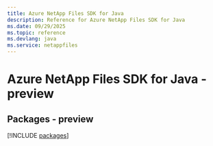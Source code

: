 ```yaml
---
title: Azure NetApp Files SDK for Java
description: Reference for Azure NetApp Files SDK for Java
ms.date: 09/29/2025
ms.topic: reference
ms.devlang: java
ms.service: netappfiles
---
```

# Azure NetApp Files SDK for Java - preview
## Packages - preview
[!INCLUDE [packages](netapp-files-index.md)]